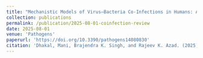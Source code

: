 ```yaml
---
title: "Mechanistic Models of Virus–Bacteria Co-Infections in Humans: A Systematic Review of Methods and Assumptions"
collection: publications
permalink: /publication/2025-08-01-coinfection-review
date: 2025-08-01
venue: 'Pathogens'
paperurl: 'https://doi.org/10.3390/pathogens14080830'
citation: 'Dhakal, Mani, Brajendra K. Singh, and Rajeev K. Azad. (2025). &quot;Mechanistic Models of Virus–Bacteria Co-Infections in Humans: A Systematic Review of Methods and Assumptions.&quot; <i>Pathogens</i>. 14(8).'
---
```

